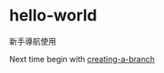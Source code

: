 # hello-world
新手導航使用

Next time begin with [creating-a-branch](https://docs.github.com/en/get-started/quickstart/hello-world#creating-a-branch)
